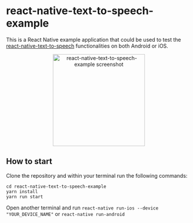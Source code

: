 # react-native-text-to-speech-example
This is a React Native example application that could be used to test the [react-native-text-to-speech](https://github.com/mikemikhaylov/react-native-text-to-speech) functionalities on both Android or iOS. 
<p align="center">
    <img alt="react-native-text-to-speech-example screenshot" src="https://user-images.githubusercontent.com/2692166/41291137-27d0f402-6e4f-11e8-8c1f-c7f862604f12.png" width=250>
</p>

## How to start
Clone the repository and within your terminal run the following commands:
```
cd react-native-text-to-speech-example
yarn install
yarn run start
```

Open another terminal and run `react-native run-ios --device "YOUR_DEVICE_NAME"` or `react-native run-android`
